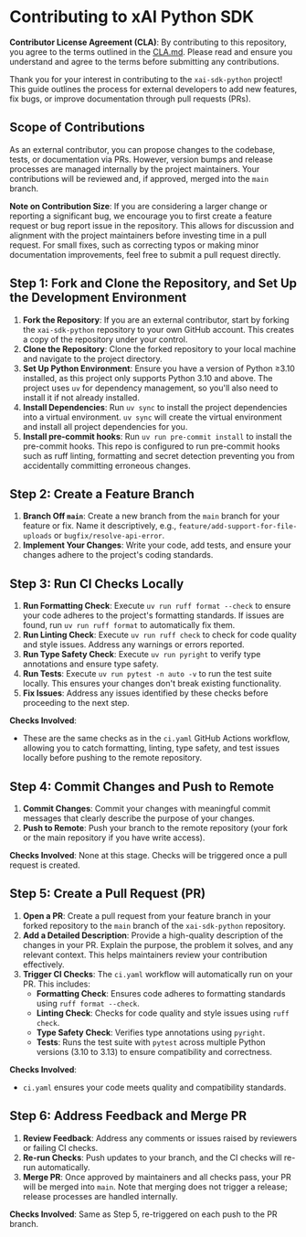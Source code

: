 # Contributing to xAI Python SDK

**Contributor License Agreement (CLA)**: By contributing to this repository, you agree to the terms outlined in the [CLA.md](CLA.md). Please read and ensure you understand and agree to the terms before submitting any contributions.

Thank you for your interest in contributing to the `xai-sdk-python` project! This guide outlines the process for external developers to add new features, fix bugs, or improve documentation through pull requests (PRs).

## Scope of Contributions

As an external contributor, you can propose changes to the codebase, tests, or documentation via PRs. However, version bumps and release processes are managed internally by the project maintainers. Your contributions will be reviewed and, if approved, merged into the `main` branch.

**Note on Contribution Size**: If you are considering a larger change or reporting a significant bug, we encourage you to first create a feature request or bug report issue in the repository. This allows for discussion and alignment with the project maintainers before investing time in a pull request. For small fixes, such as correcting typos or making minor documentation improvements, feel free to submit a pull request directly.

## Step 1: Fork and Clone the Repository, and Set Up the Development Environment

1. **Fork the Repository**: If you are an external contributor, start by forking the `xai-sdk-python` repository to your own GitHub account. This creates a copy of the repository under your control.
2. **Clone the Repository**: Clone the forked repository to your local machine and navigate to the project directory.
3. **Set Up Python Environment**: Ensure you have a version of Python ≥3.10 installed, as this project only supports Python 3.10 and above. The project uses `uv` for dependency management, so you'll also need to install it if not already installed.
4. **Install Dependencies**: Run `uv sync` to install the project dependencies into a virtual environment. `uv sync` will create the virtual environment and install all project dependencies for you.
5. **Install pre-commit hooks**: Run `uv run pre-commit install` to install the pre-commit hooks. This repo is configured to run pre-commit hooks such as ruff linting, formatting and secret detection preventing you from accidentally committing erroneous changes.

## Step 2: Create a Feature Branch

1. **Branch Off `main`**: Create a new branch from the `main` branch for your feature or fix. Name it descriptively, e.g., `feature/add-support-for-file-uploads` or `bugfix/resolve-api-error`.
2. **Implement Your Changes**: Write your code, add tests, and ensure your changes adhere to the project's coding standards.

## Step 3: Run CI Checks Locally

1. **Run Formatting Check**: Execute `uv run ruff format --check` to ensure your code adheres to the project's formatting standards. If issues are found, run `uv run ruff format` to automatically fix them.
2. **Run Linting Check**: Execute `uv run ruff check` to check for code quality and style issues. Address any warnings or errors reported.
3. **Run Type Safety Check**: Execute `uv run pyright` to verify type annotations and ensure type safety.
4. **Run Tests**: Execute `uv run pytest -n auto -v` to run the test suite locally. This ensures your changes don't break existing functionality.
5. **Fix Issues**: Address any issues identified by these checks before proceeding to the next step.

**Checks Involved**:
- These are the same checks as in the `ci.yaml` GitHub Actions workflow, allowing you to catch formatting, linting, type safety, and test issues locally before pushing to the remote repository.

## Step 4: Commit Changes and Push to Remote

1. **Commit Changes**: Commit your changes with meaningful commit messages that clearly describe the purpose of your changes.
2. **Push to Remote**: Push your branch to the remote repository (your fork or the main repository if you have write access).

**Checks Involved**: None at this stage. Checks will be triggered once a pull request is created.

## Step 5: Create a Pull Request (PR)

1. **Open a PR**: Create a pull request from your feature branch in your forked repository to the `main` branch of the `xai-sdk-python` repository.
2. **Add a Detailed Description**: Provide a high-quality description of the changes in your PR. Explain the purpose, the problem it solves, and any relevant context. This helps maintainers review your contribution effectively.
3. **Trigger CI Checks**: The `ci.yaml` workflow will automatically run on your PR. This includes:
   - **Formatting Check**: Ensures code adheres to formatting standards using `ruff format --check`.
   - **Linting Check**: Checks for code quality and style issues using `ruff check`.
   - **Type Safety Check**: Verifies type annotations using `pyright`.
   - **Tests**: Runs the test suite with `pytest` across multiple Python versions (3.10 to 3.13) to ensure compatibility and correctness.
   

**Checks Involved**:
- `ci.yaml` ensures your code meets quality and compatibility standards.

## Step 6: Address Feedback and Merge PR

1. **Review Feedback**: Address any comments or issues raised by reviewers or failing CI checks.
2. **Re-run Checks**: Push updates to your branch, and the CI checks will re-run automatically.
3. **Merge PR**: Once approved by maintainers and all checks pass, your PR will be merged into `main`. Note that merging does not trigger a release; release processes are handled internally.

**Checks Involved**: Same as Step 5, re-triggered on each push to the PR branch.
